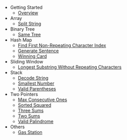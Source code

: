 - Getting Started
  - [Overview](README.md)
- Array
  - [Split String](array/split-string.md)
- Binary Tree
  - [Same Tree](binary-tree/same-tree.md)
- Hash Map
  - [Find First Non-Repeating Character Index](hash-map/find-first-non-repeating-character-index.md)
  - [Generate Sentence](hash-map/generate-sentence.md)
  - [Winning Card](hash-map/winning-card.md)
- Sliding Window
  - [Longest Substring Without Repeating Characters](sliding-window/longest-substring-without-repeating-characters.md)
- Stack
  - [Decode String](stack/decode-string.md)
  - [Smallest Number](stack/smallest-number.md)
  - [Valid Parentheses](stack/valid-parentheses.md)
- Two Pointers
  - [Max Consecutive Ones](two-pointers/max-consecutive-ones.md)
  - [Sorted Squared](two-pointers/sorted-squared.md)
  - [Three Sums](two-pointers/three-sums.md)
  - [Two Sums](two-pointers/two-sums.md)
  - [Valid Palindrome](two-pointers/valid-palindrome.md)
- Others
  - [Gas Station](others/gas-station.md)
